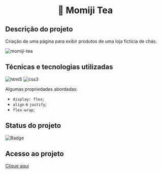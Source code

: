 <h1 align="center">🍵 Momiji Tea</h1> 

## Descrição do projeto

Criação de uma página para exibir produtos de uma loja fictícia de chás.

![momiji-tea](https://github.com/miyazatojj/lojinha/assets/89876548/6ca73446-5732-4a72-b0cd-e41e22bc2366)

## Técnicas e tecnologias utilizadas

![html5](https://github.com/miyazatojj/lojinha/assets/89876548/ce710f79-d814-4213-adc4-cc40d1ee0d84)
![css3](https://github.com/miyazatojj/lojinha/assets/89876548/8b68ab81-8bfb-46d3-ae20-437cdf987989)

Algumas propriedades abordadas:

- `display: flex`;
- `align` e `justify`;
- `flex-wrap`;

## Status do projeto

![Badge](https://img.shields.io/badge/STATUS-Concluído-BEC7B4?style=for-the-badge)

## Acesso ao projeto

[Clique aqui](https://miyazatojj.github.io/lojinha/)
